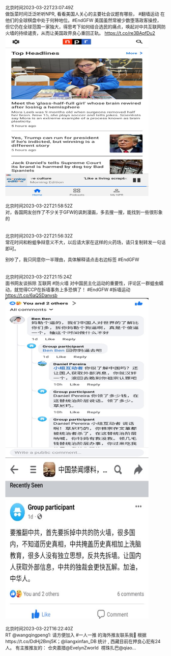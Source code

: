 北京时间2023-03-22T23:07:49Z<br>做饭菜时间泛泛听听NPR, 看看美国人关心的主要社会议题有哪些， #翻墙运动 在他们的全球棋盘中处于何种地位。#EndGFW 美国虽然常被少数堕落政客操控，但它仍在全球范围一家独大，得思考下如何结合选民的痛点，唤起对中共互联网防火墙的持续谴责，从而让美国政界良心重回正轨。 https://t.co/re3BApfDu2<br><img src='/temp/image/2023/w-Month-3/1638558102319661061_0.jpg' width='450' height='500'><br><br>北京时间2023-03-22T21:58:52Z<br>对，各国网友创作了不少关于GFW的讽刺漫画，多去搜一搜，能找到一些很形象的<br><br><br>北京时间2023-03-22T21:56:32Z<br>常花时间和粉蛆争辩意义不大，以后请大家在这样的火药场，请只复制转发一句话即可。

别吵了，我只同意你一半理由，具体解释请点击右边标签  #EndGFW<br><br><br>北京时间2023-03-22T21:15:24Z<br>面书网友谈拆除 互联网 #防火墙 对中国民主化运动的重要性，评论区一群蛆虫蠕动，就觉得CCP在拆墙事务上多恐惧了！
#EndGFW #拆墙运动 https://t.co/6aQSDanysb<br><img src='/temp/image/2023/w-Month-3/1638529812653563904_0.jpg' width='450' height='500'><img src='/temp/image/2023/w-Month-3/1638529812653563904_1.jpg' width='450' height='500'><br><br>北京时间2023-03-22T16:22:40Z<br>RT @wangqingpeng1: 请方便加入 #一人一推 的海外推友联系我🙏
根据https://t.co/DdHj2Bmj5K；@liangxinfan_DB 统计 , 西藏目前在押良心犯有24人。
有主推推友的：
仓央嘉措@EvelynZworld 
楞珠扎巴@qiao…<br><br><br>